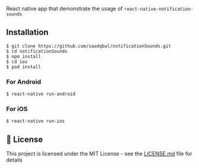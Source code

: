 
React native  app that demonstrate the usage of `react-native-notification-sounds`

## Installation

`$ git clone https://github.com/saadqbal/notificationSounds.git`\
`$ cd notificationSounds`\
`$ npm install`\
`$ cd ios`\
`$ pod install`

### For Android
`$ react-native run-android`
### For iOS
`$ react-native run-ios`


## 📄 License

 
This project is licensed under the MIT License - see the [LICENSE.md](https://github.com/saadqbal/notificationSounds/blob/master/LICENSE) file for details